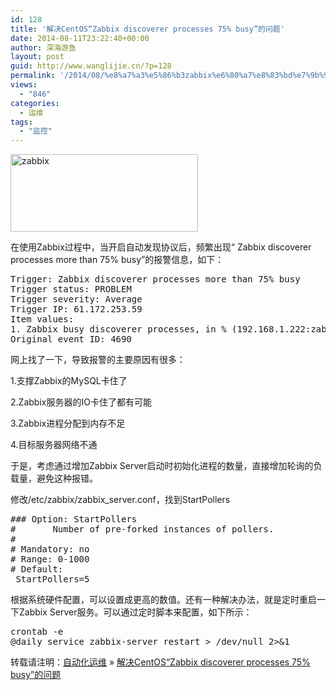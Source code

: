 ```yaml
---
id: 128
title: '解决CentOS“Zabbix discoverer processes 75% busy”的问题'
date: 2014-08-11T23:22:40+00:00
author: 深海游鱼
layout: post
guid: http://www.wanglijie.cn/?p=128
permalink: '/2014/08/%e8%a7%a3%e5%86%b3zabbix%e6%80%a7%e8%83%bd%e7%9b%91%e6%8e%a7%e7%b3%bb%e7%bb%9fdiscoverer-processes-more-than-75-busy%e7%9a%84%e9%97%ae%e9%a2%98.html'
views:
  - "846"
categories:
  - 运维
tags:
  - "监控"  
---
```

[<img class="size-medium wp-image-146 aligncenter" src="http://images.wanglijie.cn/public/img/posts/2014/08/Zabbix-2-2-300x124.png" alt="zabbix" width="300" height="124" srcset="http://images.wanglijie.cn/public/img/posts/2014/08/Zabbix-2-2-300x124.png 300w, http://images.wanglijie.cn/public/img/posts/2014/08/Zabbix-2-2.png 728w" sizes="(max-width: 300px) 100vw, 300px" />](http://images.wanglijie.cn/public/img/posts/2014/08/Zabbix-2-2.png)
  
在使用Zabbix过程中，当开启自动发现协议后，频繁出现“ Zabbix discoverer processes more than 75% busy”的报警信息，如下：

<pre class="prettyprint">Trigger: Zabbix discoverer processes more than 75% busy
Trigger status: PROBLEM
Trigger severity: Average
Trigger IP: 61.172.253.59
Item values:
1. Zabbix busy discoverer processes, in % (192.168.1.222:zabbix[process,discoverer,avg,busy]): 100 %
Original event ID: 4690
</pre>

网上找了一下，导致报警的主要原因有很多：
  
1.支撑Zabbix的MySQL卡住了
  
2.Zabbix服务器的IO卡住了都有可能
  
3.Zabbix进程分配到内存不足
  
4.目标服务器网络不通
  
于是，考虑通过增加Zabbix Server启动时初始化进程的数量，直接增加轮询的负载量，避免这种报错。
  
修改/etc/zabbix/zabbix_server.conf，找到StartPollers

<pre class="prettyprint linenums">### Option: StartPollers
#       Number of pre-forked instances of pollers.
#
# Mandatory: no
# Range: 0-1000
# Default:
 StartPollers=5</pre>

根据系统硬件配置，可以设置成更高的数值。还有一种解决办法，就是定时重启一下Zabbix Server服务。可以通过定时脚本来配置，如下所示：

<pre class="prettyprint linenums">crontab -e
@daily service zabbix-server restart &gt; /dev/null 2&gt;&1
</pre>

转载请注明：[自动化运维](http://www.wanglijie.cn) &raquo; [解决CentOS“Zabbix discoverer processes 75% busy”的问题](http://www.wanglijie.cn/2014/08/%e8%a7%a3%e5%86%b3zabbix%e6%80%a7%e8%83%bd%e7%9b%91%e6%8e%a7%e7%b3%bb%e7%bb%9fdiscoverer-processes-more-than-75-busy%e7%9a%84%e9%97%ae%e9%a2%98.html)